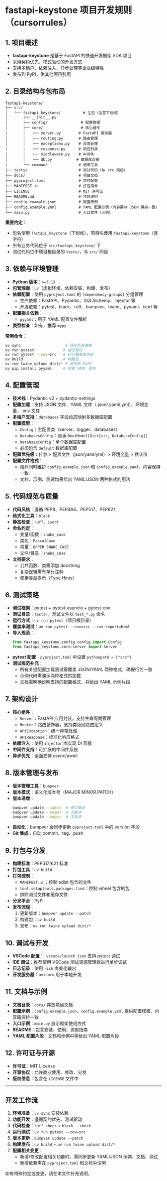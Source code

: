 # fastapi-keystone 项目开发规则（cursorrules）

## 1. 项目概述
- **fastapi-keystone** 是基于 FastAPI 的快速开发框架 SDK 项目
- 采用契约优先、模式驱动的开发方式
- 支持多租户、依赖注入、异步处理等企业级特性
- 发布到 PyPI，供其他项目引用

## 2. 目录结构与包布局
```
fastapi-keystone/
├── src/
│   └── fastapi_keystone/          # 主包（注意下划线）
│       ├── __init__.py
│       ├── config/               # 配置管理
│       ├── core/                 # 核心组件
│       │   ├── server.py        # FastAPI 服务器
│       │   ├── routing.py       # 路由管理
│       │   ├── exceptions.py    # 异常处理
│       │   ├── response.py      # 响应封装
│       │   ├── middleware.py    # 中间件
│       │   └── db.py           # 数据库连接
│       └── common/              # 通用工具
├── tests/                       # 测试代码（与 src 同级）
├── docs/                        # 项目文档
├── pyproject.toml               # 项目配置
├── MANIFEST.in                  # 打包清单
├── LICENSE                      # MIT 许可证
├── README.md                    # 项目说明
├── config.example.json          # 配置示例
├── config.example.yaml          # YAML 配置示例（内容需与 JSON 保持一致）
└── main.py                      # 入口文件（示例）
```

**重要约定：**
- 包名使用 `fastapi_keystone`（下划线），项目名使用 `fastapi-keystone`（连字符）
- 所有业务代码位于 `src/fastapi_keystone/` 下
- 测试代码位于项目根目录的 `tests/`，与 `src/` 同级

## 3. 依赖与环境管理
- **Python 版本**：`>=3.13`
- **包管理器**：`uv`（虚拟环境、依赖安装、构建、发布）
- **依赖配置**：使用 `pyproject.toml` 的 `[dependency-groups]` 分组管理
  - 生产依赖：FastAPI、Pydantic、SQLAlchemy、injector 等
  - 开发依赖：pytest、black、ruff、bumpver、twine、pyyaml、isort 等
- **配置相关依赖**：
  - `pyyaml`：用于 YAML 配置文件解析
- **类型检查**：如有，推荐 `mypy`

**常用命令：**
```bash
uv sync                    # 同步所有依赖
uv run pytest             # 运行测试
uv run pytest --cov=src   # 运行覆盖率测试
uv build                  # 构建包
uv run twine upload dist/* # 发布到 PyPI
uv pip install pyyaml     # 安装 YAML 支持
```

## 4. 配置管理
- **技术栈**：Pydantic v2 + pydantic-settings
- **配置加载**：支持 JSON 文件、YAML 文件（.json/.yaml/.yml）、环境变量、.env 文件
- **多租户支持**：`databases` 字段动态映射多数据库配置
- **配置模型**：
  - `Config`：主配置类（server、logger、databases）
  - `DatabasesConfig`：继承 `RootModel[Dict[str, DatabaseConfig]]`
  - `DatabaseConfig`：单个数据库配置
  - 必须包含 `default` 数据库配置
- **配置优先级**：传参 > 配置文件（json/yaml/yml）> 环境变量 > 默认值
- **配置文件格式**：
  - 推荐同时维护 `config.example.json` 和 `config.example.yaml`，内容保持一致
  - 文档、示例、测试均需给出 YAML/JSON 两种格式的用法

## 5. 代码规范与质量
- **代码风格**：遵循 PEP8、PEP484、PEP517、PEP621
- **格式化工具**：`black`
- **静态检查**：`ruff`、`isort`
- **命名约定**：
  - 变量/函数：`snake_case`
  - 类名：`PascalCase`
  - 常量：`UPPER_SNAKE_CASE`
  - 文件/目录：`snake_case`
- **文档要求**：
  - 公共函数、类需添加 docstring
  - 复杂逻辑需有单行注释
  - 使用类型提示（Type Hints）

## 6. 测试策略
- **测试框架**：pytest + pytest-asyncio + pytest-cov
- **测试目录**：`tests/`，测试文件以 `test_*.py` 命名
- **运行方式**：`uv run pytest`（项目根目录）
- **覆盖率测试**：`uv run pytest --cov=src --cov-report=html`
- **导入规范**：
  ```python
  from fastapi_keystone.config.config import Config
  from fastapi_keystone.core.server import Server
  ```
- **pytest 配置**：`pyproject.toml` 中设置 `pythonpath = ["src"]`
- **测试规范补充**：
  - 所有关键配置加载测试需覆盖 JSON/YAML 两种格式，确保行为一致
  - 示例代码需演示两种格式的加载
  - 文档需明确说明支持的配置格式，并给出 YAML 示例片段

## 7. 架构设计
- **核心组件**：
  - `Server`：FastAPI 应用封装，支持生命周期管理
  - `Router`：路由装饰器，支持类级别路由定义
  - `APIException`：统一异常处理
  - `APIResponse`：标准化响应格式
- **依赖注入**：使用 `injector` 库实现 DI 容器
- **中间件支持**：可扩展的中间件系统
- **异步优先**：全面支持 async/await

## 8. 版本管理与发布
- **版本管理工具**：`bumpver`
- **版本模式**：语义化版本号（MAJOR.MINOR.PATCH）
- **版本递增**：
  ```bash
  bumpver update --patch  # 修订版本
  bumpver update --minor  # 次版本
  bumpver update --major  # 主版本
  ```
- **自动化**：bumpver 会同步更新 `pyproject.toml` 中的 version 字段
- **Git 集成**：自动 commit、tag、push

## 9. 打包与分发
- **构建标准**：PEP517/621 标准
- **打包工具**：`uv build`
- **打包控制**：
  - `MANIFEST.in`：控制 sdist 包含的文件
  - `tool.setuptools.packages.find`：控制 wheel 包含的包
  - 排除测试文件和缓存文件
- **分发平台**：PyPI
- **发布流程**：
  1. 更新版本：`bumpver update --patch`
  2. 构建包：`uv build`
  3. 发布：`uv run twine upload dist/*`

## 10. 调试与开发
- **VSCode 配置**：`.vscode/launch.json` 支持 pytest 调试
- **IDE 调试**：推荐使用 VSCode 测试资源管理器进行单步调试
- **日志记录**：使用 `rich` 库美化输出
- **开发服务器**：`uvicorn` 用于本地开发

## 11. 文档与示例
- **文档目录**：`docs/` 存放项目文档
- **配置示例**：`config.example.json`、`config.example.yaml` 提供配置模板，内容需保持一致
- **入口示例**：`main.py` 展示框架使用方式
- **README**：包含安装、使用、贡献指南
- **YAML 配置片段**：文档和示例中需给出 YAML 配置片段

## 12. 许可证与开源
- **许可证**：MIT License
- **开源协议**：允许商业使用、修改、分发
- **版权信息**：包含在 `LICENSE` 文件中

---

## 开发工作流
1. **环境准备**：`uv sync` 安装依赖
2. **功能开发**：遵循契约优先、测试驱动
3. **代码检查**：`ruff check` + `black --check`
4. **运行测试**：`uv run pytest --cov=src`
5. **版本更新**：`bumpver update --patch`
6. **构建发布**：`uv build` + `uv run twine upload dist/*`
7. **配置相关变更**：
   - 新增/修改配置相关功能时，需同步更新 YAML/JSON 示例、文档、测试
   - 新增依赖需在 `pyproject.toml` 和文档中注明

如有特殊约定或变更，请在本文件补充说明。 